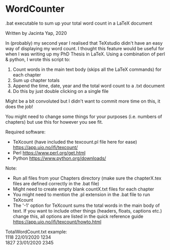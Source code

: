 # WordCounter
.bat executable to sum up your total word count in a LaTeX document

Written by Jacinta Yap, 2020

In (probably) my second year I realised that TeXstudio didn't have an easy way of displaying my word count. I thought this feature would be useful for when I was writing up my PhD Thesis in LaTeX. Using a combination of perl & python, I wrote this script to:

1. Count words in the main text body (skips all the LaTeX commands) for each chapter
2. Sum up chapter totals 
3. Append the time, date, year and the total word count to a .txt document
4. Do this by just double clicking on a single file

Might be a bit convoluted but I didn't want to commit more time on this, it does the job!

You might need to change some things for your purposes (i.e. numbers of chapters) but use this for however you see fit.

Required software:
- TeXcount (have included the texcount.pl file here for ease)
https://app.uio.no/ifi/texcount/
- Perl https://www.perl.org/get.html
- Python https://www.python.org/downloads/

Note:
- Run all files from your Chapters directory (make sure the chapterX.tex files are defined correctly in the .bat file)
- Might need to create empty blank countX.txt files for each chapter
- You might need to mention the .pl extension in the .bat file to run TeXcount
- The '-1' option for TeXcount sums the total words in the main body of text. If you want to include other things (headers, floats, captions etc.) change this, all options are listed in the quick reference guide https://app.uio.no/ifi/texcount/howto.html

TotalWordCount.txt example:\
1118 22/01/2020 1234\
1827 23/01/2020 2345
